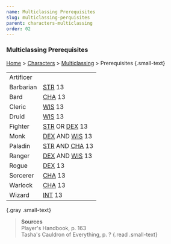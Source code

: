 ```yaml
---
name: Multiclassing Prerequisites
slug: multiclassing-perquisites
parent: characters-multiclassing
order: 02
---
```

### Multiclassing Prerequisites
[Home](dm-operations-center) > [Characters](characters) > [Multiclassing](multiclassing) > Prerequisites {.small-text}

| | |
|-|-|
| Artificer |  |
| Barbarian | [STR](strength) 13 |
| Bard      | [CHA](charisma) 13 |
| Cleric    | [WIS](wisdom) 13   |
| Druid     | [WIS](wisdom) 13   |
| Fighter   | [STR](strength) OR [DEX](dexterity) 13 |
| Monk      | [DEX](dexterity) AND [WIS](wisdom) 13  |
| Paladin   | [STR](strength) AND [CHA](charisma) 13 |
| Ranger    | [DEX](dexterity) AND [WIS](wisdom) 13  |
| Rogue     | [DEX](dexterity) 13 |
| Sorcerer  | [CHA](charisma) 13 |
| Warlock   | [CHA](charisma) 13 |
| Wizard    | [INT](intelligence) 13 | 
{.gray .small-text}

> **Sources** <br/>
> Player's Handbook, p. 163<br/>
> Tasha's Cauldron of Everything, p. ?
{.read .small-text}

